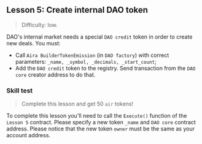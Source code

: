## Lesson 5: Create internal DAO token 

> Difficulty: low.

DAO's internal market needs a special `DAO credit` token in order to create new deals. You must:

- Call `Aira BuilderTokenEmission` (in `DAO factory`) with correct parameters: `_name, _symbol, _decimals, _start_count`;
- Add the `DAO credit` token to the registry. Send transaction from the `DAO core` creator address to do that.

### Skill test 

> Complete this lesson and get 50 `air` tokens! 

To complete this lesson you'll need to call the `Execute()` function of the `Lesson 5` contract. Please specify a new token `_name` and `DAO core` contract address. Please notice that the new token `owner` must be the same as your account address.

